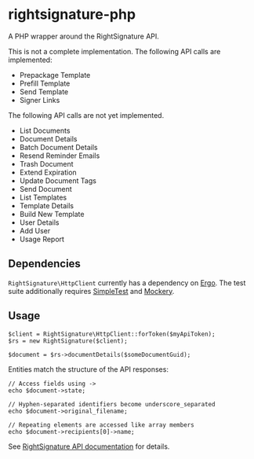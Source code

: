 rightsignature-php
==================

A PHP wrapper around the RightSignature API.

This is not a complete implementation. The following API calls are
implemented:

 * Prepackage Template
 * Prefill Template
 * Send Template
 * Signer Links

The following API calls are not yet implemented.

 * List Documents
 * Document Details
 * Batch Document Details
 * Resend Reminder Emails
 * Trash Document
 * Extend Expiration
 * Update Document Tags
 * Send Document
 * List Templates
 * Template Details
 * Build New Template
 * User Details
 * Add User
 * Usage Report

Dependencies
------------

`RightSignature\HttpClient` currently has a dependency on [Ergo][1].
The test suite additionally requires [SimpleTest][2] and [Mockery][3].

Usage
-----

    $client = RightSignature\HttpClient::forToken($myApiToken);
    $rs = new RightSignature($client);

    $document = $rs->documentDetails($someDocumentGuid);

Entities match the structure of the API responses:

    // Access fields using ->
    echo $document->state;

    // Hyphen-separated identifiers become underscore_separated
    echo $document->original_filename;

    // Repeating elements are accessed like array members
    echo $document->recipients[0]->name;

See [RightSignature API documentation][4] for details.

 [1]: https://github.com/99designs/ergo
 [2]: http://simpletest.org
 [3]: https://github.com/padraic/mockery
 [4]: https://rightsignature.com/apidocs/api_calls
